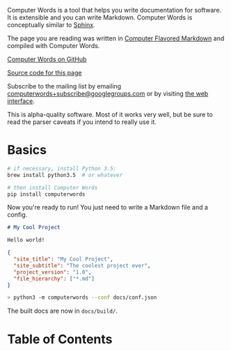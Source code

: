 Computer Words is a tool that helps you write documentation for software. It
is extensible and you can write Markdown. Computer Words is conceptually
similar to [Sphinx](http://sphinx-doc.org/).

The page you are reading was written in
[Computer Flavored Markdown](computer_flavored_markdown.html#computer-flavored-markdown) and compiled
with Computer Words.

[Computer Words on GitHub](https://github.com/irskep/computerwords)

[Source code for this page](https://github.com/irskep/computerwords/tree/master/docs)

Subscribe to the mailing list by emailing
[computerwords+subscribe@googlegroups.com](mailto:computerwords+subscribe@googlegroups.com)
or by visiting [the web interface](https://groups.google.com/forum/#!forum/computerwords).

<warning>This is alpha-quality software. Most of it works very well, but be
sure to read the parser caveats if you intend to really use it.</warning>

# Basics

```sh
# if necessary, install Python 3.5:
brew install python3.5  # or whatever

# then install Computer Words
pip install computerwords
```

Now you're ready to run! You just need to write a Markdown file and a config.

```markdown filename=docs/index.md
# My Cool Project

Hello world!
```

```json filename=docs/conf.json
{
  "site_title": "My Cool Project",
  "site_subtitle": "The coolest project ever",
  "project_version": "1.0",
  "file_hierarchy": ["*.md"]
}
```

```sh
> python3 -m computerwords --conf docs/conf.json
```

The built docs are now in `docs/build/`.

<h1 skip_toc=True>Table of Contents</h1>

<table-of-contents maxdepth=2 />
